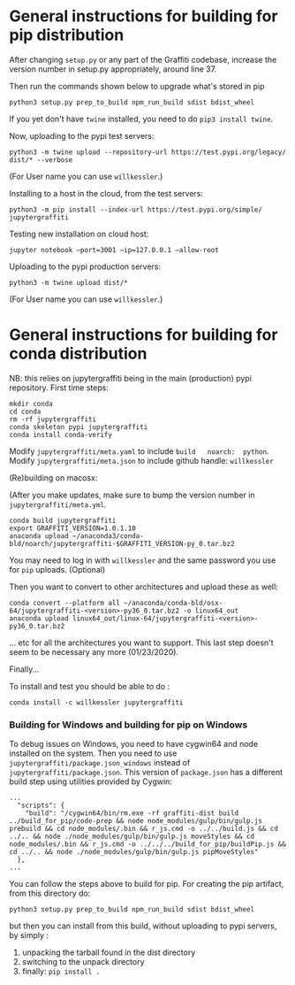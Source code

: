 # General instructions for building for pip distribution

After changing `setup.py` or any part of the Graffiti codebase, increase the version number in setup.py appropriately, around line 37.

Then run the commands shown below to upgrade what's stored in pip

``` shell
python3 setup.py prep_to_build npm_run_build sdist bdist_wheel
```

If you yet don't have `twine` installed, you need to do `pip3 install twine`.

Now, uploading to the pypi test servers:

``` shell
python3 -m twine upload --repository-url https://test.pypi.org/legacy/ dist/* --verbose
```

(For User name you can use `willkessler`.)

Installing to a host in the cloud, from the test servers:
``` shell
python3 -m pip install --index-url https://test.pypi.org/simple/ jupytergraffiti
```

Testing new installation on cloud host:

``` shell
jupyter notebook —port=3001 —ip=127.0.0.1 —allow-root
```

Uploading to the pypi production servers:

``` shell
python3 -m twine upload dist/*
```

(For User name you can use `willkessler`.)

# General instructions for building for conda distribution


NB: this relies on jupytergraffiti being in the main (production) pypi repository.
First time steps:

```
mkdir conda
cd conda
rm -rf jupytergraffiti
conda skeleton pypi jupytergraffiti
conda install conda-verify
```

Modify `jupytergraffiti/meta.yaml` to include `build   noarch:  python`.
Modify `jupytergraffiti/meta.json` to include github handle: `willkessler`


(Re)building on macosx:

(After you make updates, make sure to bump the version number in `jupytergraffiti/meta.yml`.

```
conda build jupytergraffiti
export GRAFFITI_VERSION=1.0.1.10
anaconda upload ~/anaconda3/conda-bld/noarch/jupytergraffiti-$GRAFFITI_VERSION-py_0.tar.bz2
```

You may need to log in with `willkessler` and the same password you use for `pip` uploads.
(Optional)

Then you want to convert to other architectures and upload these as well:

```
conda convert --platform all ~/anaconda/conda-bld/osx-64/jupytergraffiti-<version>-py36_0.tar.bz2 -o linux64_out
anaconda upload linux64_out/linux-64/jupytergraffiti-<version>-py36_0.tar.bz2
```
... etc for all the architectures you want to support. This last step doesn't seem to be necessary any more (01/23/2020).


Finally...

To install and test you should be able to do :

```
conda install -c willkessler jupytergraffiti
```

### Building for Windows and building for pip on Windows

To debug issues on Windows, you need to have cygwin64 and node installed on the system. Then you need to use `jupytergraffiti/package.json_windows` instead of `jupytergraffiti/package.json`. This version of `package.json` has a different build step using utilities provided by Cygwin:

```
...
  "scripts": {
    "build": "/cygwin64/bin/rm.exe -rf graffiti-dist build ../build_for_pip/code-prep && node node_modules/gulp/bin/gulp.js prebuild && cd node_modules/.bin && r_js.cmd -o ../../build.js && cd ../.. && node ./node_modules/gulp/bin/gulp.js moveStyles && cd node_modules/.bin && r_js.cmd -o ../../../build_for_pip/buildPip.js && cd ../.. && node ./node_modules/gulp/bin/gulp.js pipMoveStyles"
  },
...
```

You can follow the steps above to build for pip. For creating the pip artifact, from this directory do:

```
python3 setup.py prep_to_build npm_run_build sdist bdist_wheel
```

but then you can install from this build, without uploading to pypi servers, by simply :

1. unpacking the tarball found in the dist directory
1. switching to the unpack directory
1. finally: `pip install .`


